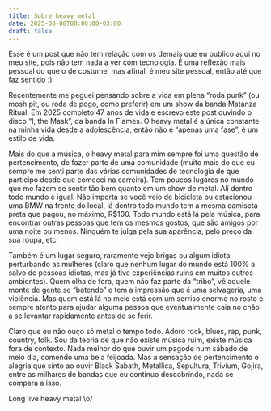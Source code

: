 ```yaml
---
title: Sobre heavy metal
date: 2025-08-08T08:00:00-03:00
draft: false
---
```


Esse é um post que não tem relação com os demais que eu publico aqui no meu site, pois não tem nada a ver com tecnologia. É uma reflexão mais pessoal do que o de costume, mas afinal, é meu site pessoal, então até que faz sentido :)

Recentemente me peguei pensando sobre a vida em plena “roda punk”  (ou mosh pit, ou roda de pogo, como preferir) em um show da banda Matanza Ritual. Em 2025 completo 47 anos de vida e escrevo este post ouvindo o disco “I, the Mask”, da banda In Flames. O heavy metal é a única constante na minha vida desde a adolescência, então não é “apenas uma fase”, é um estilo de vida. 

Mais do que a música, o heavy metal para mim sempre foi uma questão de pertencimento, de fazer parte de uma comunidade (muito mais do que eu sempre me senti parte das várias comunidades de tecnologia de que participo desde que comecei na carreira). Tem poucos lugares no mundo que me fazem se sentir tão bem quanto em um show de metal. Alí dentro todo mundo é igual. Não importa se você veio de bicicleta ou estacionou uma BMW na frente do local, lá dentro todo mundo tem a mesma camiseta preta que pagou, no máximo, R$100. Todo mundo está lá pela música, para encontrar outras pessoas que tem os mesmos gostos, que são amigos por uma noite ou menos. Ninguém te julga pela sua aparência, pelo preço da sua roupa, etc. 

Também é um lugar seguro, raramente vejo brigas ou algum idiota perturbando as mulheres (claro que nenhum lugar do mundo está 100% a salvo de pessoas idiotas, mas já tive experiências ruins em muitos outros ambientes). Quem olha de fora, quem não faz parte da “tribo”, vê aquele monte de gente se “batendo” e tem a impressão que é uma selvageria, uma violência. Mas quem está lá no meio está com um sorriso enorme no rosto e sempre atento para ajudar alguma pessoa que eventualmente caia no chão a se levantar rapidamente antes de se ferir. 

Claro que eu não ouço só metal o tempo todo. Adoro rock, blues, rap, punk, country, folk. Sou da teoria de que não existe música ruim, existe música fora de contexto. Nada melhor do que ouvir um pagode num sábado de meio dia, comendo uma bela feijoada. Mas a sensação de pertencimento e alegria que sinto ao ouvir Black Sabath, Metallica, Sepultura, Trivium, Gojira, entre as milhares de bandas que eu continuo descobrindo, nada se compara a isso.

Long live heavy metal \o/